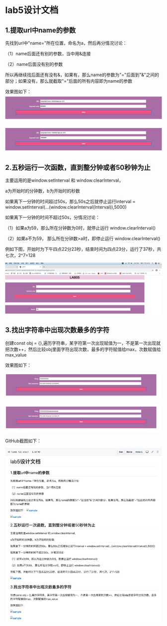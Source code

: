 # lab5设计文档

## 1.提取url中name的参数

先找到url中"name="所在位置，命名为a，然后再分情况讨论：

（1）name后面还有别的参数，当中用&连接

（2）name后面没有别的参数

所以再继续找后面还有没有&，如果有，那么name的参数为"="后面到"&"之间的部分；如果没有，那么就截取"="后面的所有内容即为name的参数

效果图如下：
![sample](lab5效果图/argument_value-1.png)

![sample](lab5效果图/argument_value-2.png)

## 2.五秒运行一次函数，直到整分钟或者50秒钟为止

主要运用的是window.setInterval 和 window.clearInterval，

a为开始时的分钟数，b为开始时的秒数

如果离下一分钟的时间超过50s，那么50s之后就停止运行interval = window.setInterval(...(window.clearInterval(Interval)),5000)

如果离下一分钟的时间不超过50s，分情况讨论：

（1）如果a为59，那么所在分钟数为0时，就停止运行 window.clearInterval()

（2）如果a不为59， 那么所在分钟数>a时，即停止运行 window.clearInterval()

例如下图，开始时为下午四点22分23秒，结束时间为四点23分，运行了37秒，共七次，2^7=128

![sample](lab5效果图/runTime-1.png)

## 3.找出字符串中出现次数最多的字符

创建const obj = {},遍历字符串，某字符第一次出现赋值为一，不是第一次出现就把次数++，然后比较obj里面字符出现次数，最多的字符赋值给max，次数赋值给max_value

效果图如下：

![sample](lab5效果图/max-1.png)

![sample](lab5效果图/max-2.png)

GitHub截图如下：

![sample](lab5效果图/GitHub.JPG)